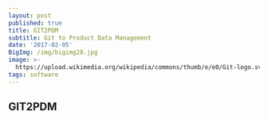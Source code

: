 ```yaml
---
layout: post
published: true
title: GIT2PDM
subtitle: Git to Product Data Management
date: '2017-02-05'
BigImg: /img/bigimg28.jpg
image: >-
  https://upload.wikimedia.org/wikipedia/commons/thumb/e/e0/Git-logo.svg/150px-Git-logo.svg.png
tags: software
---
```

## GIT2PDM

<style type="text/css">
.gist{height:300;width:100%}
</style>

<script src="https://gist.github.com/dymaxionkim/b59d27cedfdd95890b3d0d9679099d2e.js"></script>
